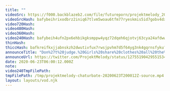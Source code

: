 ```yaml
---
title: ""
videoSrc: https://f000.backblazeb2.com/file/futureporn/projektmelody_2020-06-23_19-56-33.mkv
videoSrcHash: bafybeihrixodbrz2iniq67tlvm5woau6tfm77ryeskmis5id7gobv4dxhy?filename=projektmelody-chaturbate-20200623T200012Z-source.mp4
video720Hash: 
video480Hash: 
video360Hash: 
video240Hash: bafybeih4ufn2px6ehbikgksmppw4yqz72dqeh6qjotvj63cya24afdwwem?filename=projektmelody-chaturbate-20200623T200012Z-240p.mp4
thinHash: 
thiccHash: bafkreifkxjjabnskzh2dwutivfux7rwsjpvhm7d5f64yg3nk4gqrnsfyku?filename=20200623T200012Z-thicc.jpg
announceTitle: "Don%27t%20judge.%20Girls%20share%20clothes%20all%20the%20time%2C%20and%20I%27ll%20admit%20it.%20Melware%20has%20some%20taste%20UwU"
announceUrl: https://twitter.com/ProjektMelody/status/1275519042955153409
date: 2020-06-23T06:00:12.000Z
note: 
video240TmpFilePath: 
tmpFilePath: /tmp/projektmelody-chaturbate-20200623T200012Z-source.mp4
layout: layouts/vod.njk
---
```

